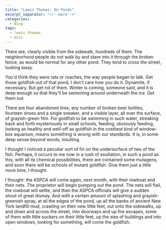 ```yaml
---
title: "Lewis Thomas: On Ponds"
excerpt_separator: "<!--more-->"
categories:
  - Blog
tags:
  - lewis thomas
  - misc
---
```


There are, clearly visible from the sidewalk, hundreds of them. The neighborhood people do not walk by and stare into it through the broken fence, as would be normal for any other pond. They tend to cross the street, looking away.

You'd think they were rats or roaches, the way people began to talk. Get those goldfish out of that pond, I don't care how you do it. Dynamite, if necessary. But get rid of them. Winter is coming, someone said, and it is deep enough so that they'll be swimming around underneath the ice. Get them out.

<!--more-->

There are four abandoned tires, any number of broken beer bottles, fourteen shoes and a single sneaker, and a visible layer, all over the surface, of grayish-green film. For goldfish to be swimming in such water, streaking back and forth mysteriously in small schools, feeding, obviously feeding, looking as healthy and well-off as goldfish in the costliest kind of window-box aquarium, means something is wrong with our standards. It is, in some deep sense beyond words, insulting.

I thought I noticed a peculiar sort of fin on the undersurface of two of the fish. Perhaps, it occurs to me now in a rush of exultation, in such a pond as this, with all its chemical possibilities, there are contained some mutagens, and soon there will be schools of mutant goldfish. Give them just a little more time, I thought.

I thought: the ASPCA will come again, next month, with their rowboat and their nets. The proprietor will begin pumping out the pond. The nets will flail, the rowboat will settle, and then the ASPCA officials will give a sudden shout of great dismay. And with a certain amount of splashing and grayish-greenish spray, at all the edges of the pond, up all the banks of ancient New York landfill mud, crawling on their new little feet, out onto the sidewalks, up and down and across the street, into doorways and up fire escapes, some of them with little suckers on their little feet, up the sies of buildings and into open windows, looking for something, will come the goldfish.
